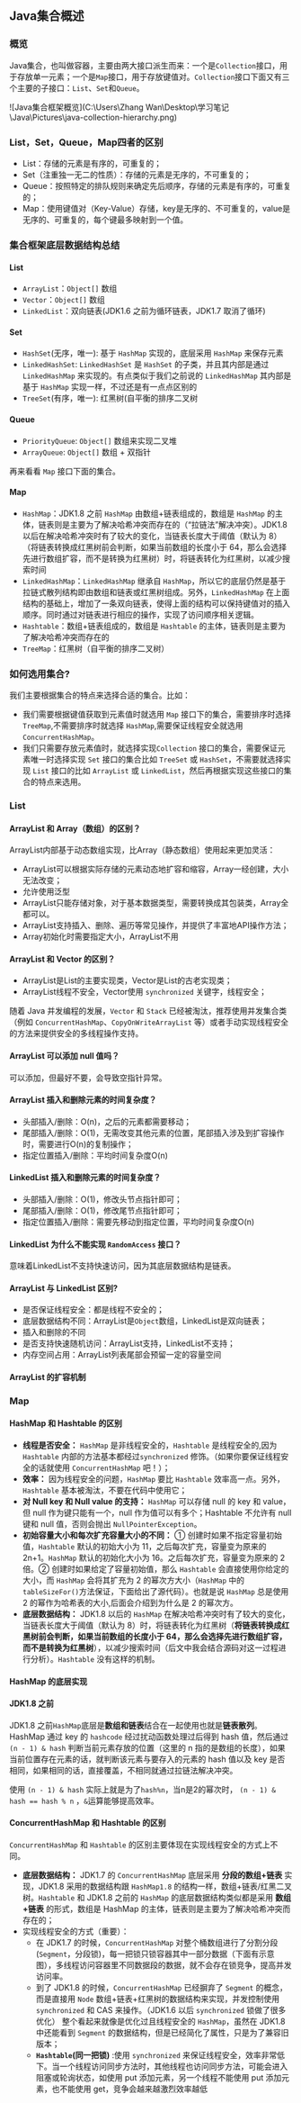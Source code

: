 ## Java集合概述

### 概览

Java集合，也叫做容器，主要由两大接口派生而来：一个是`Collection`接口，用于存放单一元素；一个是`Map`接口，用于存放键值对。`Collection`接口下面又有三个主要的子接口：`List`、`Set`和`Queue`。

![Java集合框架概览](C:\Users\Zhang Wan\Desktop\学习笔记\Java\Pictures\java-collection-hierarchy.png)

### List，Set，Queue，Map四者的区别

* List：存储的元素是有序的，可重复的；
* Set（注重独一无二的性质）：存储的元素是无序的，不可重复的；
* Queue：按照特定的排队规则来确定先后顺序，存储的元素是有序的，可重复的；
* Map：使用键值对（Key-Value）存储，key是无序的、不可重复的，value是无序的、可重复的，每个键最多映射到一个值。

### 集合框架底层数据结构总结

#### List

* `ArrayList`：`Object[]` 数组
* `Vector`：`Object[]` 数组
* `LinkedList`：双向链表(JDK1.6 之前为循环链表，JDK1.7 取消了循环)

#### Set

* `HashSet`(无序，唯一): 基于 `HashMap` 实现的，底层采用 `HashMap` 来保存元素
* `LinkedHashSet`: `LinkedHashSet` 是 `HashSet` 的子类，并且其内部是通过 `LinkedHashMap` 来实现的。有点类似于我们之前说的 `LinkedHashMap` 其内部是基于 `HashMap` 实现一样，不过还是有一点点区别的
* `TreeSet`(有序，唯一): 红黑树(自平衡的排序二叉树

#### Queue

- `PriorityQueue`: `Object[]` 数组来实现二叉堆
- `ArrayQueue`: `Object[]` 数组 + 双指针

再来看看 `Map` 接口下面的集合。

#### Map

- `HashMap`：JDK1.8 之前 `HashMap` 由数组+链表组成的，数组是 `HashMap` 的主体，链表则是主要为了解决哈希冲突而存在的（“拉链法”解决冲突）。JDK1.8 以后在解决哈希冲突时有了较大的变化，当链表长度大于阈值（默认为 8）（将链表转换成红黑树前会判断，如果当前数组的长度小于 64，那么会选择先进行数组扩容，而不是转换为红黑树）时，将链表转化为红黑树，以减少搜索时间
- `LinkedHashMap`：`LinkedHashMap` 继承自 `HashMap`，所以它的底层仍然是基于拉链式散列结构即由数组和链表或红黑树组成。另外，`LinkedHashMap` 在上面结构的基础上，增加了一条双向链表，使得上面的结构可以保持键值对的插入顺序。同时通过对链表进行相应的操作，实现了访问顺序相关逻辑。
- `Hashtable`：数组+链表组成的，数组是 `Hashtable` 的主体，链表则是主要为了解决哈希冲突而存在的
- `TreeMap`：红黑树（自平衡的排序二叉树）

### 如何选用集合?

我们主要根据集合的特点来选择合适的集合。比如：

- 我们需要根据键值获取到元素值时就选用 `Map` 接口下的集合，需要排序时选择 `TreeMap`,不需要排序时就选择 `HashMap`,需要保证线程安全就选用 `ConcurrentHashMap`。
- 我们只需要存放元素值时，就选择实现`Collection` 接口的集合，需要保证元素唯一时选择实现 `Set` 接口的集合比如 `TreeSet` 或 `HashSet`，不需要就选择实现 `List` 接口的比如 `ArrayList` 或 `LinkedList`，然后再根据实现这些接口的集合的特点来选用。

### List

#### ArrayList 和 Array（数组）的区别？

ArrayList内部基于动态数组实现，比Array（静态数组）使用起来更加灵活：

* ArrayList可以根据实际存储的元素动态地扩容和缩容，Array一经创建，大小无法改变；
* 允许使用泛型
* ArrayList只能存储对象，对于基本数据类型，需要转换成其包装类，Array全都可以。
* ArrayList支持插入、删除、遍历等常见操作，并提供了丰富地API操作方法；
* Array初始化时需要指定大小，ArrayList不用

#### ArrayList 和 Vector 的区别？

* ArrayList是List的主要实现类，Vector是List的古老实现类；
* ArrayList线程不安全，Vector使用 `synchronized` 关键字，线程安全；

随着 Java 并发编程的发展，`Vector` 和 `Stack` 已经被淘汰，推荐使用并发集合类（例如 `ConcurrentHashMap`、`CopyOnWriteArrayList` 等）或者手动实现线程安全的方法来提供安全的多线程操作支持。

#### ArrayList 可以添加 null 值吗？

可以添加，但最好不要，会导致空指针异常。

#### ArrayList 插入和删除元素的时间复杂度？

* 头部插入/删除：O(n)，之后的元素都需要移动；
* 尾部插入/删除：O(1)，无需改变其他元素的位置，尾部插入涉及到扩容操作时，需要进行O(n)的复制操作；
* 指定位置插入/删除：平均时间复杂度O(n)

#### LinkedList 插入和删除元素的时间复杂度？

* 头部插入/删除：O(1)，修改头节点指针即可；
* 尾部插入/删除：O(1)，修改尾节点指针即可；
* 指定位置插入/删除：需要先移动到指定位置，平均时间复杂度O(n)

#### LinkedList 为什么不能实现 `RandomAccess` 接口？

意味着LinkedList不支持快速访问，因为其底层数据结构是链表。

#### ArrayList 与 LinkedList 区别?

* 是否保证线程安全：都是线程不安全的；
* 底层数据结构不同：ArrayList是`Object`数组，LinkedList是双向链表；
* 插入和删除的不同
* 是否支持快速随机访问：ArrayList支持，LinkedList不支持；
* 内存空间占用：ArrayList列表尾部会预留一定的容量空间

#### ArrayList 的扩容机制



### Map

#### HashMap 和 Hashtable 的区别

- **线程是否安全：** `HashMap` 是非线程安全的，`Hashtable` 是线程安全的,因为 `Hashtable` 内部的方法基本都经过`synchronized` 修饰。（如果你要保证线程安全的话就使用 `ConcurrentHashMap` 吧！）；
- **效率：** 因为线程安全的问题，`HashMap` 要比 `Hashtable` 效率高一点。另外，`Hashtable` 基本被淘汰，不要在代码中使用它；
- **对 Null key 和 Null value 的支持：** `HashMap` 可以存储 null 的 key 和 value，但 null 作为键只能有一个，null 作为值可以有多个；Hashtable 不允许有 null 键和 null 值，否则会抛出 `NullPointerException`。
- **初始容量大小和每次扩充容量大小的不同：** ① 创建时如果不指定容量初始值，`Hashtable` 默认的初始大小为 11，之后每次扩充，容量变为原来的 2n+1。`HashMap` 默认的初始化大小为 16。之后每次扩充，容量变为原来的 2 倍。② 创建时如果给定了容量初始值，那么 `Hashtable` 会直接使用你给定的大小，而 `HashMap` 会将其扩充为 2 的幂次方大小（`HashMap` 中的`tableSizeFor()`方法保证，下面给出了源代码）。也就是说 `HashMap` 总是使用 2 的幂作为哈希表的大小,后面会介绍到为什么是 2 的幂次方。
- **底层数据结构：** JDK1.8 以后的 `HashMap` 在解决哈希冲突时有了较大的变化，当链表长度大于阈值（默认为 8）时，将链表转化为红黑树（**将链表转换成红黑树前会判断，如果当前数组的长度小于 64，那么会选择先进行数组扩容，而不是转换为红黑树**），以减少搜索时间（后文中我会结合源码对这一过程进行分析）。`Hashtable` 没有这样的机制。

#### HashMap 的底层实现

#### JDK1.8 之前

JDK1.8 之前`HashMap`底层是**数组和链表**结合在一起使用也就是**链表散列**。HashMap 通过 key 的 `hashcode` 经过扰动函数处理过后得到 hash 值，然后通过 `(n - 1) & hash` 判断当前元素存放的位置（这里的 n 指的是数组的长度），如果当前位置存在元素的话，就判断该元素与要存入的元素的 hash 值以及 key 是否相同，如果相同的话，直接覆盖，不相同就通过拉链法解决冲突。

使用 `(n - 1) & hash` 实际上就是为了`hash%n`，当n是2的幂次时， `(n - 1) & hash == hash % n` ，`&`运算能够提高效率。

#### ConcurrentHashMap 和 Hashtable 的区别

`ConcurrentHashMap` 和 `Hashtable` 的区别主要体现在实现线程安全的方式上不同。

- **底层数据结构：** JDK1.7 的 `ConcurrentHashMap` 底层采用 **分段的数组+链表** 实现，JDK1.8 采用的数据结构跟 `HashMap1.8` 的结构一样，数组+链表/红黑二叉树。`Hashtable` 和 JDK1.8 之前的 `HashMap` 的底层数据结构类似都是采用 **数组+链表** 的形式，数组是 HashMap 的主体，链表则是主要为了解决哈希冲突而存在的；
- 实现线程安全的方式（重要）：
  - 在 JDK1.7 的时候，`ConcurrentHashMap` 对整个桶数组进行了分割分段(`Segment`，分段锁)，每一把锁只锁容器其中一部分数据（下面有示意图），多线程访问容器里不同数据段的数据，就不会存在锁竞争，提高并发访问率。
  - 到了 JDK1.8 的时候，`ConcurrentHashMap` 已经摒弃了 `Segment` 的概念，而是直接用 `Node` 数组+链表+红黑树的数据结构来实现，并发控制使用 `synchronized` 和 CAS 来操作。（JDK1.6 以后 `synchronized` 锁做了很多优化） 整个看起来就像是优化过且线程安全的 `HashMap`，虽然在 JDK1.8 中还能看到 `Segment` 的数据结构，但是已经简化了属性，只是为了兼容旧版本；
  - **`Hashtable`(同一把锁)** :使用 `synchronized` 来保证线程安全，效率非常低下。当一个线程访问同步方法时，其他线程也访问同步方法，可能会进入阻塞或轮询状态，如使用 put 添加元素，另一个线程不能使用 put 添加元素，也不能使用 get，竞争会越来越激烈效率越低









